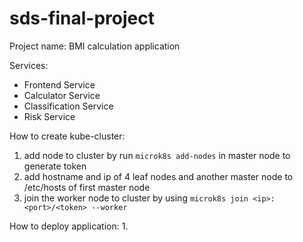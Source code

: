 # sds-final-project
Project name: BMI calculation application

Services: 
- Frontend Service
- Calculator Service
- Classification Service
- Risk Service

How to create kube-cluster:
1. add node to cluster by run `microk8s add-nodes` in master node to generate token
2. add hostname and ip of 4 leaf nodes and another master node to /etc/hosts of first master node 
3. join the worker node to cluster by using `microk8s join <ip>:<port>/<token> --worker`

How to deploy application:
1. 

   



